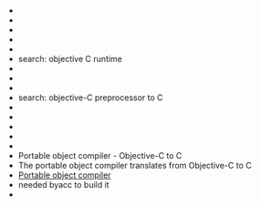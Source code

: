 
<!--
-->

 * []( http://nearthespeedoflight.com/article/2014_02_06_objective_c_is_a_bad_language_but_not_for_the_reasons_you_think_it_is__probably__unless_you___ve_programmed_with_it_for_a_while_in_which_case_you_probably_know_enough_to_judge_for_yourself_anyway__the_jason_brennan_rant )
 * []( http://arstechnica.com/apple/2010/06/copland-2010-revisited/ )
 * []( https://gethopscotch.com/ )
 * []( https://itunes.apple.com/us/app/hopscotch-coding-for-kids/id617098629?mt=8&ign-mpt=uo%3D4 )
 * []( https://www.accelebrate.com/blog/thinking-swift-part-ii/ )
 * search: objective C runtime
 * []( https://github.com/Inferis/Objective-C-Runtime )
 * []( http://objective.st/About/ )
 * []( https://en.wikipedia.org/wiki/Brad_Cox )
 * search: objective-C preprocessor to C
 * []( https://github.com/google/j2objc )
 * []( http://razum.si/automagical/ )
 * []( https://code.google.com/p/objc2j/ )
 * []( https://en.wikipedia.org/wiki/Objective-C )
 * []( http://dl.acm.org/citation.cfm?id=948095 )
 * Portable object compiler - Objective-C to C
 * The portable object compiler translates from Objective-C to C
 * [Portable object compiler]( http://users.telenet.be/stes/compiler.html )
 * needed byacc to build it
 * []( http://invisible-island.net/byacc/byacc.html )

<!-- vim: set autoindent expandtab sw=4 syntax=markdown: -->
